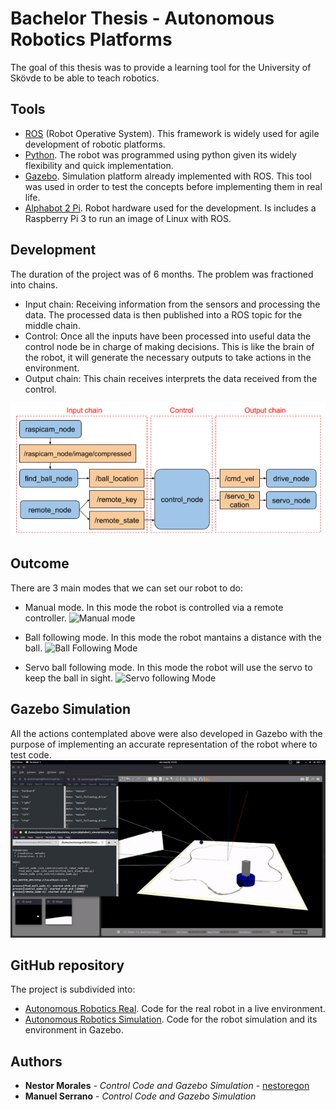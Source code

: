 # Bachelor Thesis - Autonomous Robotics Platforms
The goal of this thesis was to provide a learning tool for the University of Skövde to be able to teach robotics.  

## Tools 
- [ROS](https://www.ros.org/) (Robot Operative System). This framework is widely used for agile development of robotic platforms.
- [Python](https://www.python.org/). The robot was programmed using python given its widely flexibility and quick implementation.
- [Gazebo](http://gazebosim.org/). Simulation platform already implemented with ROS. This tool was used in order to test the concepts before implementing them in real life.
- [Alphabot 2 Pi](https://www.waveshare.com/wiki/AlphaBot2-Pi). Robot hardware used for the development. Is includes a Raspberry Pi 3 to run an image of Linux with ROS.

## Development
The duration of the project was of 6 months. The problem was fractioned into chains.
- Input chain: Receiving information from the sensors and processing the data. The processed data is then published into a ROS topic for the middle chain.
- Control: Once all the inputs have been processed into useful data the control node be in charge of making decisions. This is like the brain of the robot, it will generate the necessary outputs to take actions in the environment.
- Output chain: This chain receives interprets the data received from the control.

![Schema](../images/thesis_schema_nodes.png)

## Outcome

There are 3 main modes that we can set our robot to do:

- Manual mode. In this mode the robot is controlled via a remote controller.
![Manual mode](../images/thesis_manual_mode.gif)

- Ball following mode. In this mode the robot mantains a distance with the ball.
![Ball Following Mode](../images/thesis_ball_following_mode.gif)

- Servo ball following mode. In this mode the robot will use the servo to keep the ball in sight.
![Servo following Mode](../images/thesis_servo_mode.gif)

## Gazebo Simulation

All the actions contemplated above were also developed in Gazebo with the purpose of implementing an accurate representation of the robot where to test code.
![Gazebo Simulation](../images/thesis_gazebo.gif)

## GitHub repository
The project is subdivided into:
- [Autonomous Robotics Real](https://github.com/nestoregon/alphabot2pi_real). Code for the real robot in a live environment.
- [Autonomous Robotics Simulation](https://github.com/nestoregon/alphabot2pi_simulation). Code for the robot simulation and its environment in Gazebo.

## Authors
* **Nestor Morales** - *Control Code and Gazebo Simulation* - [nestoregon](https://github.com/nestoregon)
* **Manuel Serrano** - *Control Code and Gazebo Simulation*
